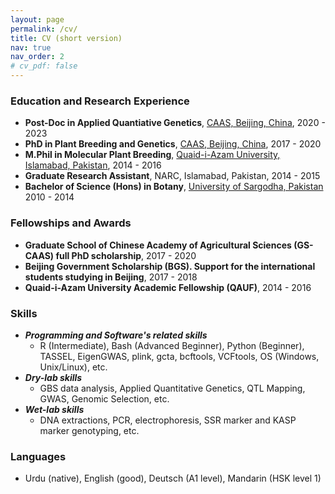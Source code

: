 ```yaml
---
layout: page
permalink: /cv/
title: CV (short version)
nav: true
nav_order: 2
# cv_pdf: false
---
```


### **Education and Research Experience**

- **Post-Doc in Applied Quantiative Genetics**, [CAAS, Beijing, China](https://www.caas.cn/), 2020 - 2023
- **PhD in Plant Breeding and Genetics**, [CAAS, Beijing, China](https://www.caas.cn/), 2017 - 2020
- **M.Phil in Molecular Plant Breeding**, [Quaid-i-Azam University, Islamabad, Pakistan](http://qau.edu.pk/), 2014 - 2016
- **Graduate Research Assistant**, NARC, Islamabad, Pakistan, 2014 - 2015
- **Bachelor of Science (Hons) in Botany**, [University of Sargodha, Pakistan](https://su.edu.pk/) 2010 - 2014

### **Fellowships and Awards**

- **Graduate School of Chinese Academy of Agricultural Sciences (GS-CAAS) full PhD scholarship**, 2017 - 2020
- **Beijing Government Scholarship (BGS). Support for the international students studying in Beijing**, 2017 - 2018
- **Quaid-i-Azam University Academic Fellowship (QAUF)**, 2014 - 2016


### **Skills**
 
- ***Programming and Software's related skills***
    - R (Intermediate), Bash (Advanced Beginner), Python (Beginner), TASSEL, EigenGWAS, plink, gcta, bcftools, VCFtools, OS (Windows, Unix/Linux), etc.
- ***Dry-lab skills***
    - GBS data analysis, Applied Quantitative Genetics, QTL Mapping, GWAS, Genomic Selection, etc.
- ***Wet-lab skills***
    -  DNA extractions, PCR, electrophoresis, SSR marker and KASP marker genotyping, etc.

### **Languages**
- Urdu (native), English (good), Deutsch (A1 level), Mandarin (HSK level 1)
